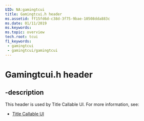```yaml
---
UID: NA:gamingtcui
title: Gamingtcui.h header
ms.assetid: ff15fd6d-c38d-3f75-9bae-10508dda883c
ms.date: 01/11/2019
ms.keywords: 
ms.topic: overview
tech.root: tcui
f1_keywords:
 - gamingtcui
 - gamingtcui/gamingtcui
---
```


# Gamingtcui.h header


## -description

This header is used by Title Callable UI. For more information, see:

- [Title Callable UI](../_tcui/index.md)

